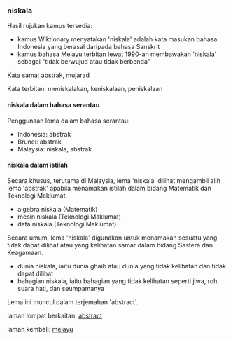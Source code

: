---
---

### niskala

Hasil rujukan kamus tersedia:

- kamus Wiktionary menyatakan 'niskala' adalah kata masukan
bahasa Indonesia yang berasal daripada bahasa Sanskrit
- kamus bahasa Melayu terbitan lewat 1990-an membawakan
'niskala' sebagai "tidak berwujud atau tidak berbenda"

Kata sama: abstrak, mujarad

Kata terbitan: meniskalakan, keniskalaan, peniskalaan

#### niskala dalam bahasa serantau

Penggunaan lema dalam bahasa serantau:

- Indonesia: abstrak
- Brunei: abstrak
- Malaysia: niskala, abstrak

#### niskala dalam istilah

Secara khusus, terutama di Malaysia, lema 'niskala' dilihat
mengambil alih lema 'abstrak' apabila menamakan istilah
dalam bidang Matematik dan Teknologi Maklumat.

- algebra niskala (Matematik)
- mesin niskala (Teknologi Maklumat)
- data niskala (Teknologi Maklumat)

Secara umum, lema 'niskala' digunakan untuk menamakan
sesuatu yang tidak dapat dilihat atau yang kelihatan samar
dalam bidang Sastera dan Keagamaan.

- dunia niskala, iaitu dunia ghaib atau dunia yang tidak
kelihatan dan tidak dapat dilihat
- bahagian niskala, iaitu bahagian yang tidak kelihatan
seperti jiwa, roh, suara hati, dan seumpamanya

Lema ini muncul dalam terjemahan 'abstract'.

laman lompat berkaitan: [abstract][1]

laman kembali: [melayu][0]

  [0]: ../melayu.md
  [1]: ../en/abstract.md
